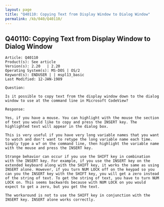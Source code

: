 ```yaml
---
layout: page
title: "Q40110: Copying Text from Display Window to Dialog Window"
permalink: /kb/040/Q40110/
---
```


## Q40110: Copying Text from Display Window to Dialog Window

	Article: Q40110
	Product(s): See article
	Version(s): 2.20   | 2.20
	Operating System(s): MS-DOS | OS/2
	Keyword(s): ENDUSER | | mspl13_basic
	Last Modified: 12-JAN-1989
	
	Question:
	
	Is it possible to copy text from the display window down to the dialog
	window to use at the command line in Microsoft CodeView?
	
	Response:
	
	Yes, if you have a mouse. You can highlight with the mouse the section
	of text you would like to copy and press the INSERT key. The
	highlighted text will appear in the dialog box.
	
	This is very useful if you have very long variable names that you want
	to watch and don't want to retype the long variable name each time.
	Simply type a w? on the command line, then highlight the variable name
	with the mouse and press the INSERT key.
	
	Strange behavior can occur if you use the SHIFT key in combination
	with the INSERT key. For example, if you use the INSERT key on the
	extended keyboard along with the SHIFT key, it works the same as using
	INSERT alone. However, if you turn NUM LOCK off on the keypad so you
	can you the INSERT key with the SHIFT key, you will get a zero instead
	of the string of text. To get the string of text, you have to turn NUM
	LOCK on. This seems backwards because with NUM LOCK on you would
	expect to get a zero, but you get the text.
	
	The workaround is not to use the SHIFT key in conjunction with the
	INSERT key. INSERT alone works correctly.
